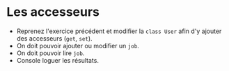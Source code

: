 # Les accesseurs

- Reprenez l'exercice précédent et modifier la `class User` afin d'y ajouter des accesseurs (`get`, `set`).
- On doit pouvoir ajouter ou modifier un `job`.  
- On doit pouvoir lire `job`.
- Console loguer les résultats.
